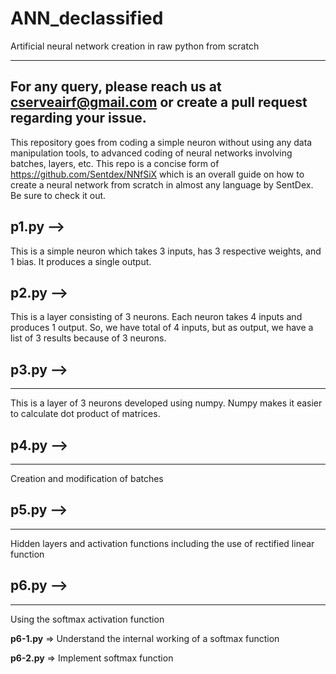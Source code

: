 # ANN_declassified
Artificial neural network creation in raw python from scratch

-----------
For any query, please reach us at cserveairf@gmail.com or create a pull request regarding your issue.
-----------

This repository goes from coding a simple neuron without using any data manipulation tools, to advanced coding of neural networks involving batches, layers, etc. This repo is a concise form of https://github.com/Sentdex/NNfSiX which is an overall guide on how to create a neural network from scratch in almost any language by SentDex. Be sure to check it out.

## p1.py -->
This is a simple neuron which takes 3 inputs, has 3 respective weights, and 1 bias. It produces a single output.

## p2.py -->
This is a layer consisting of 3 neurons. Each neuron takes 4 inputs and produces 1 output. So, we have total of 4 inputs, but as output, we have a list of 3 results because of 3 neurons.

## p3.py -->
--------
This is a layer of 3 neurons developed using numpy. Numpy makes it easier to calculate dot product of matrices.

## p4.py -->
--------
Creation and modification of batches

## p5.py -->
--------
Hidden layers and activation functions including the use of rectified linear function

## p6.py -->
--------
Using the softmax activation function 

**p6-1.py** => Understand the internal working of a softmax function 

**p6-2.py** => Implement softmax function
